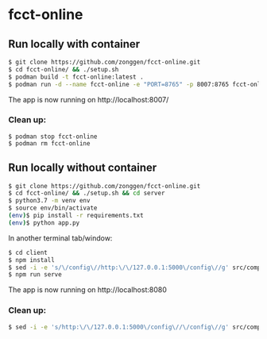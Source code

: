 # fcct-online

## Run locally with container

```bash
$ git clone https://github.com/zonggen/fcct-online.git
$ cd fcct-online/ && ./setup.sh
$ podman build -t fcct-online:latest .
$ podman run -d --name fcct-online -e "PORT=8765" -p 8007:8765 fcct-online:latest
```

The app is now running on http://localhost:8007/

### Clean up:
```
$ podman stop fcct-online
$ podman rm fcct-online
```

## Run locally without container

```bash
$ git clone https://github.com/zonggen/fcct-online.git
$ cd fcct-online/ && ./setup.sh && cd server
$ python3.7 -m venv env
$ source env/bin/activate
(env)$ pip install -r requirements.txt
(env)$ python app.py
```
In another terminal tab/window:
```bash
$ cd client
$ npm install
$ sed -i -e 's/\/config\//http:\/\/127.0.0.1:5000\/config\//g' src/components/Validator.vue
$ npm run serve
```
The app is now running on http://localhost:8080

### Clean up:
```bash
$ sed -i -e 's/http:\/\/127.0.0.1:5000\/config\//\/config\//g' src/components/Validator.vue
```
